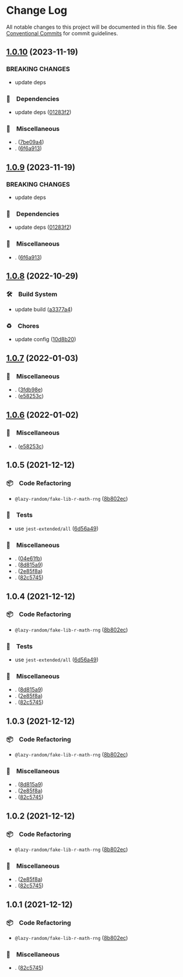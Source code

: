 # Change Log

All notable changes to this project will be documented in this file.
See [Conventional Commits](https://conventionalcommits.org) for commit guidelines.

## [1.0.10](https://github.com/bluelovers/ws-random/compare/@lazy-random/fake-lib-r-math-rng@1.0.8...@lazy-random/fake-lib-r-math-rng@1.0.10) (2023-11-19)


### BREAKING CHANGES

* update deps



### 📌　Dependencies

* update deps ([01283f2](https://github.com/bluelovers/ws-random/commit/01283f2965c23c70d2e3c2d3cbdedbfe55df51e5))


### 🔖　Miscellaneous

* . ([7be09a4](https://github.com/bluelovers/ws-random/commit/7be09a4bc2fc047a3831a2b600d662b2c79e11ed))
* . ([6f6a913](https://github.com/bluelovers/ws-random/commit/6f6a9134e94200862ac5956980cf7046fd9aadac))



## [1.0.9](https://github.com/bluelovers/ws-random/compare/@lazy-random/fake-lib-r-math-rng@1.0.8...@lazy-random/fake-lib-r-math-rng@1.0.9) (2023-11-19)


### BREAKING CHANGES

* update deps



### 📌　Dependencies

* update deps ([01283f2](https://github.com/bluelovers/ws-random/commit/01283f2965c23c70d2e3c2d3cbdedbfe55df51e5))


### 🔖　Miscellaneous

* . ([6f6a913](https://github.com/bluelovers/ws-random/commit/6f6a9134e94200862ac5956980cf7046fd9aadac))



## [1.0.8](https://github.com/bluelovers/ws-random/compare/@lazy-random/fake-lib-r-math-rng@1.0.7...@lazy-random/fake-lib-r-math-rng@1.0.8) (2022-10-29)



### 🛠　Build System

* update build ([a3377a4](https://github.com/bluelovers/ws-random/commit/a3377a45f6e3895378d1b633d02a501464836ea1))


### ♻️　Chores

* update config ([10d8b20](https://github.com/bluelovers/ws-random/commit/10d8b20d2ebc76491ac971bf8b9280f66285e056))



## [1.0.7](https://github.com/bluelovers/ws-random/compare/@lazy-random/fake-lib-r-math-rng@1.0.5...@lazy-random/fake-lib-r-math-rng@1.0.7) (2022-01-03)


### 🔖　Miscellaneous

* . ([3fdb98e](https://github.com/bluelovers/ws-random/commit/3fdb98ebbc24a4e5d33d0ffbc5bbd3e2344d9120))
* . ([e58253c](https://github.com/bluelovers/ws-random/commit/e58253c60984cc3947069ea4ae2eb1924cd2940e))





## [1.0.6](https://github.com/bluelovers/ws-random/compare/@lazy-random/fake-lib-r-math-rng@1.0.5...@lazy-random/fake-lib-r-math-rng@1.0.6) (2022-01-02)


### 🔖　Miscellaneous

* . ([e58253c](https://github.com/bluelovers/ws-random/commit/e58253c60984cc3947069ea4ae2eb1924cd2940e))





## 1.0.5 (2021-12-12)


### 📦　Code Refactoring

* `@lazy-random/fake-lib-r-math-rng` ([8b802ec](https://github.com/bluelovers/ws-random/commit/8b802ec68e692dad6980e76f17417db49934fce8))


### 🚨　Tests

* use `jest-extended/all` ([6d56a49](https://github.com/bluelovers/ws-random/commit/6d56a49e94ec701cd8744632a04871cba4e59ea8))


### 🔖　Miscellaneous

* . ([04e61fb](https://github.com/bluelovers/ws-random/commit/04e61fb160f654f1f2f6efe95f63d900ed2449e3))
* . ([8d815a9](https://github.com/bluelovers/ws-random/commit/8d815a9451f12cabc9b81680e463d429c45f2506))
* . ([2e85f8a](https://github.com/bluelovers/ws-random/commit/2e85f8a1a76c34161fdec36f07b7da0163a0eec7))
* . ([82c5745](https://github.com/bluelovers/ws-random/commit/82c5745bfbee557b8703244d6c7d5ffbc1c25e12))





## 1.0.4 (2021-12-12)


### 📦　Code Refactoring

* `@lazy-random/fake-lib-r-math-rng` ([8b802ec](https://github.com/bluelovers/ws-random/commit/8b802ec68e692dad6980e76f17417db49934fce8))


### 🚨　Tests

* use `jest-extended/all` ([6d56a49](https://github.com/bluelovers/ws-random/commit/6d56a49e94ec701cd8744632a04871cba4e59ea8))


### 🔖　Miscellaneous

* . ([8d815a9](https://github.com/bluelovers/ws-random/commit/8d815a9451f12cabc9b81680e463d429c45f2506))
* . ([2e85f8a](https://github.com/bluelovers/ws-random/commit/2e85f8a1a76c34161fdec36f07b7da0163a0eec7))
* . ([82c5745](https://github.com/bluelovers/ws-random/commit/82c5745bfbee557b8703244d6c7d5ffbc1c25e12))





## 1.0.3 (2021-12-12)


### 📦　Code Refactoring

* `@lazy-random/fake-lib-r-math-rng` ([8b802ec](https://github.com/bluelovers/ws-random/commit/8b802ec68e692dad6980e76f17417db49934fce8))


### 🔖　Miscellaneous

* . ([8d815a9](https://github.com/bluelovers/ws-random/commit/8d815a9451f12cabc9b81680e463d429c45f2506))
* . ([2e85f8a](https://github.com/bluelovers/ws-random/commit/2e85f8a1a76c34161fdec36f07b7da0163a0eec7))
* . ([82c5745](https://github.com/bluelovers/ws-random/commit/82c5745bfbee557b8703244d6c7d5ffbc1c25e12))





## 1.0.2 (2021-12-12)


### 📦　Code Refactoring

* `@lazy-random/fake-lib-r-math-rng` ([8b802ec](https://github.com/bluelovers/ws-random/commit/8b802ec68e692dad6980e76f17417db49934fce8))


### 🔖　Miscellaneous

* . ([2e85f8a](https://github.com/bluelovers/ws-random/commit/2e85f8a1a76c34161fdec36f07b7da0163a0eec7))
* . ([82c5745](https://github.com/bluelovers/ws-random/commit/82c5745bfbee557b8703244d6c7d5ffbc1c25e12))





## 1.0.1 (2021-12-12)


### 📦　Code Refactoring

* `@lazy-random/fake-lib-r-math-rng` ([8b802ec](https://github.com/bluelovers/ws-random/commit/8b802ec68e692dad6980e76f17417db49934fce8))


### 🔖　Miscellaneous

* . ([82c5745](https://github.com/bluelovers/ws-random/commit/82c5745bfbee557b8703244d6c7d5ffbc1c25e12))
